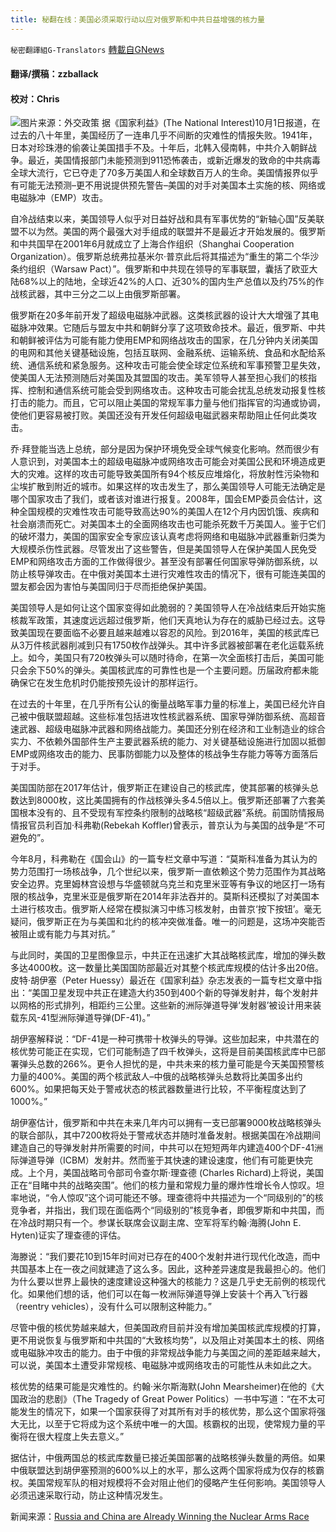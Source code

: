 ```yaml
---
title: 秘翻在线：美国必须采取行动以应对俄罗斯和中共日益增强的核力量
---
```

`秘密翻譯組G-Translators` [轉載自GNews](https://gnews.org/zh-hans/1584845/)

#### 翻译/撰稿：zzballack

#### 校对：Chris
![](https://assets.gnews.org/wp-content/uploads/2021/10/图片1-3-1.jpg)图片来源：外交政策
据《国家利益》(The National Interest)10月1日报道，在过去的八十年里，美国经历了一连串几乎不间断的灾难性的情报失败。1941年，日本对珍珠港的偷袭让美国措手不及。十年后，北韩入侵南韩，中共介入朝鲜战争。最近，美国情报部门未能预测到911恐怖袭击，或新近爆发的致命的中共病毒全球大流行，它已夺走了70多万美国人和全球数百万人的生命。美国情报界似乎有可能无法预测–更不用说提供预先警告–美国的对手对美国本土实施的核、网络或电磁脉冲（EMP）攻击。

自冷战结束以来，美国领导人似乎对日益好战和具有军事优势的“新轴心国”反美联盟不以为然。美国的两个最强大对手组成的联盟并不是最近才开始发展的。俄罗斯和中共国早在2001年6月就成立了上海合作组织（Shanghai Cooperation Organization）。俄罗斯总统弗拉基米尔·普京此后将其描述为“重生的第二个华沙条约组织（Warsaw Pact）”。俄罗斯和中共现在领导的军事联盟，囊括了欧亚大陆68%以上的陆地，全球近42%的人口、近30%的国内生产总值以及约75%的作战核武器，其中三分之二以上由俄罗斯部署。

俄罗斯在20多年前开发了超级电磁脉冲武器。这类核武器的设计大大增强了其电磁脉冲效果。它随后与盟友中共和朝鲜分享了这项致命技术。最近，俄罗斯、中共和朝鲜被评估为可能有能力使用EMP和网络战攻击的国家，在几分钟内关闭美国的电网和其他关键基础设施，包括互联网、金融系统、运输系统、食品和水配给系统、通信系统和紧急服务。这种攻击可能会使全球定位系统和军事预警卫星失效，使美国人无法预测随后对美国及其盟国的攻击。美军领导人甚至担心我们的核指挥、控制和通信系统可能会受到网络攻击。这种攻击可能会扰乱总统发动报复性核打击的能力。而且，它可以阻止美国的常规军事力量与他们指挥官的沟通或协调，使他们更容易被打败。美国还没有开发任何超级电磁武器来帮助阻止任何此类攻击。

乔·拜登能当选上总统，部分是因为保护环境免受全球气候变化影响。然而很少有人意识到，对美国本土的超级电磁脉冲或网络攻击可能会对美国公民和环境造成更大的灾难。这样的攻击可能导致美国所有94个核反应堆熔化，将放射性污染物和尘埃扩散到附近的城市。如果这样的攻击发生了，那么美国领导人可能无法确定是哪个国家攻击了我们，或者该对谁进行报复。2008年，国会EMP委员会估计，这种全国规模的灾难性攻击可能导致高达90%的美国人在12个月内因饥饿、疾病和社会崩溃而死亡。对美国本土的全面网络攻击也可能杀死数千万美国人。鉴于它们的破坏潜力，美国的国家安全专家应该认真考虑将网络和电磁脉冲武器重新归类为大规模杀伤性武器。尽管发出了这些警告，但是美国领导人在保护美国人民免受EMP和网络攻击方面的工作做得很少。甚至没有部署任何国家导弹防御系统，以防止核导弹攻击。在中俄对美国本土进行灾难性攻击的情况下，很有可能连美国的盟友都会因为害怕与美国同归于尽而拒绝保护美国。

美国领导人是如何让这个国家变得如此脆弱的？美国领导人在冷战结束后开始实施核裁军政策，其速度远远超过俄罗斯，他们天真地认为存在的威胁已经过去。这导致美国现在要面临不必要且越来越难以容忍的风险。到2016年，美国的核武库已从3万件核武器削减到只有1750枚作战弹头。其中许多武器被部署在老化运载系统上。如今，美国只有720枚弹头可以随时待命，在第一次全面核打击后，美国可能只会余下50%的弹头。美国核武库的可靠性也是一个主要问题。历届政府都未能确保它在发生危机时仍能按预先设计的那样运行。

在过去的十年里，在几乎所有公认的衡量战略军事力量的标准上，美国已经允许自己被中俄联盟超越。这些标准包括进攻性核武器系统、国家导弹防御系统、高超音速武器、超级电磁脉冲武器和网络战能力。美国还分别在经济和工业制造业的综合实力、不依赖外国部件生产主要武器系统的能力、对关键基础设施进行加固以抵御EMP或网络攻击的能力、民事防御能力以及整体的核战争生存能力等等方面落后于对手。

美国国防部在2017年估计，俄罗斯正在建设自己的核武库，使其部署的核弹头总数达到8000枚，这比美国拥有的作战核弹头多4.5倍以上。俄罗斯还部署了六套美国根本没有的、且不受现有军控条约限制的战略核“超级武器”系统。前国防情报局情报官员利百加·科弗勒(Rebekah Koffler)曾表示，普京认为与美国的战争是“不可避免的”。

今年8月，科弗勒在《国会山》的一篇专栏文章中写道：“莫斯科准备为其认为的势力范围打一场核战争，几个世纪以来，俄罗斯一直依赖这个势力范围作为其战略安全边界。克里姆林宫设想与华盛顿就乌克兰和克里米亚等有争议的地区打一场有限的核战争，克里米亚是俄罗斯在2014年非法吞并的。莫斯科还模拟了对美国本土进行核攻击。俄罗斯人经常在模拟演习中练习核发射，由普京‘按下按钮’。毫无疑问，俄罗斯正在为与美国和北约的核冲突做准备。唯一的问题是，这场冲突能否被阻止或有能力与其对抗。”

与此同时，美国的卫星图像显示，中共正在迅速扩大其战略核武库，增加的弹头数多达4000枚。这一数量比美国国防部最近对其整个核武库规模的估计多出20倍。皮特·胡伊塞（Peter Huessy）最近在《国家利益》杂志发表的一篇专栏文章中指出：“美国卫星发现中共正在建造大约350到400个新的导弹发射井，每个发射井以网格的形式排列，相距约三公里。这些新的洲际弹道导弹‘发射器’被设计用来装载东风-41型洲际弹道导弹(DF-41)。”

胡伊塞解释说：“DF-41是一种可携带十枚弹头的导弹。这些加起来，中共潜在的核优势可能正在实现，它们可能制造了四千枚弹头，这将是目前美国核武库中已部署弹头总数的266%。更令人担忧的是，中共未来的核力量可能是今天美国预警核力量的400%。美国的两个核武敌人–中俄的战略核弹头总数将比美国多出约600%。如果把每天处于警戒状态的核武器数量进行比较，不平衡程度达到了1000%。”

胡伊塞估计，俄罗斯和中共在未来几年内可以拥有一支已部署9000枚战略核弹头的联合部队，其中7200枚将处于警戒状态并随时准备发射。根据美国在冷战期间建造自己的导弹发射井所需要的时间，中共可以在短短两年内建造400个DF-41洲际弹道导弹（ICBM）发射井。然而鉴于其快速的建设速度，他们有可能更快完成。上个月，美国战略司令部司令查尔斯·理查德 (Charles Richard)上将说，美国正在“目睹中共的战略突围”。他们的核力量和常规力量的爆炸性增长令人惊叹。坦率地说，“令人惊叹”这个词可能还不够。理查德将中共描述为一个“同级别的”的核竞争者，并指出，我们现在面临两个“同级别的”核竞争者，即俄罗斯和中共国，而在冷战时期只有一个。参谋长联席会议副主席、空军将军约翰·海腾(John E. Hyten)证实了理查德的评估。

海滕说：“我们要花10到15年时间对已存在的400个发射井进行现代化改造，而中共国基本上在一夜之间就建造了这么多。因此，这种差异速度是我最担心的。他们为什么要以世界上最快的速度建设这种强大的核能力？这是几乎史无前例的核现代化。如果他们想的话，他们可以在每一枚洲际弹道导弹上安装十个再入飞行器（reentry vehicles），没有什么可以限制这种能力。”

尽管中俄的核优势越来越大，但美国政府目前并没有增加美国核武库规模的打算，更不用说恢复与俄罗斯和中共国的“大致核均势”，以及阻止对美国本土的核、网络或电磁脉冲攻击的能力。由于中俄的非常规战争能力与美国之间的差距越来越大，可以说，美国本土遭受非常规核、电磁脉冲或网络攻击的可能性从未如此之大。

核优势的结果可能是灾难性的。约翰·米尔斯海默(John Mearsheimer)在他的《大国政治的悲剧》（The Tragedy of Great Power Politics）一书中写道：“在不太可能发生的情况下，如果一个国家获得了对其所有对手的核优势，那么这个国家将强大无比，以至于它将成为这个系统中唯一的大国。核霸权的出现，使常规力量的平衡将在很大程度上失去意义。”

据估计，中俄两国总的核武库数量已接近美国部署的战略核弹头数量的两倍。如果中俄联盟达到胡伊塞预测的600%以上的水平，那么这两个国家将成为仅存的核霸权。美国常规军队的相对规模将不会对阻止他们的侵略产生任何影响。美国领导人必须迅速采取行动，防止这种情况发生。

新闻来源：[Russia and China are Already Winning the Nuclear Arms Race](https://nationalinterest.org/feature/russia-and-china-are-already-winning-nuclear-arms-race-194527)
